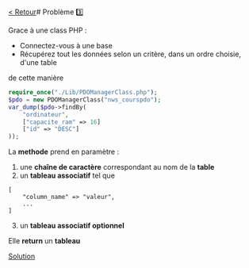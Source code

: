 
[< Retour](../README.md)# Problème 3️⃣

Grace à une class PHP :
- Connectez-vous à une base
- Récupérez tout les données selon un critère, dans un ordre choisie, d'une table 

de cette manière

```php
require_once("./Lib/PDOManagerClass.php");
$pdo = new PDOManagerClass("nws_courspdo");
var_dump($pdo->findBy(
    "ordinateur", 
    ["capacite_ram" => 16]
    ["id" => "DESC"]    
));
```

La __methode__ prend en paramètre : 
1. une __chaîne de caractère__ correspondant au nom de la __table__
2. un __tableau associatif__ tel que
```
[
    "column_name" => "valeur",
    ...
]
```
3. un __tableau associatif optionnel__ 

Elle __return__ un __tableau__

[Solution](./Solutions/3%20-%20FindBy_solution.md)